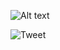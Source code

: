 ![Alt text](https://imgur.com/a/G1ukFTe)

![Tweet](https://x.com/kirat_tw/status/1859006790467563875)